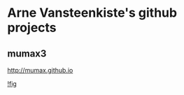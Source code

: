 # Arne Vansteenkiste's github projects

## mumax3

http://mumax.github.io

[!fig](mumax.github.io/web1.png)



